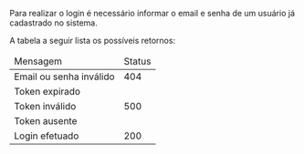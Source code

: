 Para realizar o login é necessário informar o email e senha de um usuário já cadastrado no sistema.

A tabela a seguir lista os possíveis retornos:

<table>
<thead>
    <tr>
        <td>Mensagem</td>
        <td>Status</td>
    </tr>
</thead>
<tbody>
    <tr>
        <td>Email ou senha inválido</td>
        <td>404</td>
    </tr>
    <tr>
        <td>Token expirado</td>
        <td rowspan="3">500</td>
    </tr>
    <tr>
        <td>Token inválido</td>
    </tr>
    <tr>
        <td>Token ausente</td>
    </tr>
    <tr>
        <td>Login efetuado</td>
        <td>200</td>
    </tr>
</tbody>
</table>


